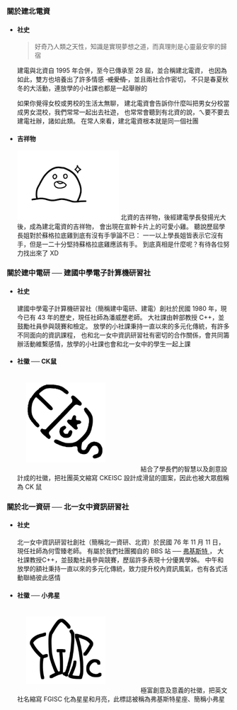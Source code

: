 ### 關於建北電資

- #### 社史

  > 好奇乃人類之天性，知識是實現夢想之道，而真理則是心靈最安寧的歸宿

  建電與北資自 1995 年合併，至今已傳承至 28 屆，並合稱建北電資，
  也因為如此，雙方也培養出了許多情感 <s>&nbsp;或愛情&nbsp;</s>，並且兩社合作密切，
  不只是春夏秋冬的大活動，連放學的小社課也都是一起舉辦的

  如果你覺得女校或男校的生活太無聊，
  建北電資會告訴你什麼叫把男女分校當成男女混校，我們常常一起出去社遊，
  也常常會聽到有北資的說，ㄟ要不要去建電社辦，諸如此類。
  在常人來看，建北電資根本就是同一個社團

- #### 吉祥物

  <div class="chicken-container d-flex">
    <img src="/images/chicken.png" style="width: 230px; flex-shrink: 0;" alt="Chicken" />
    <span>
    北資的吉祥物，後經建電學長發揚光大後，成為建北電資的吉祥物，
    會出現在宣幹卡片上的可愛小雞。
    聽說歷屆學長姐對於蘇格拉底雞到底有沒有手爭論不已：
    一一以上學長姐皆表示它沒有手，但是一二十分堅持蘇格拉底雞應該有手。
    到底真相是什麼呢？有待各位努力找出來了 XD
    </span>
  <div>

### 關於建中電研 ── 建國中學電子計算機研習社

- #### 社史

  建國中學電子計算機研習社（簡稱建中電研、建電）創社於民國 1980 年，現今已有 43 年的歷史，現任社師為潘威歷老師。
  大社課由幹部教授 C++，並鼓勵社員參與競賽和檢定。
  放學的小社課秉持一直以來的多元化傳統，有許多不同面向的資訊課程，
  也和北一女中資訊研習社有密切的合作關係，會共同籌辦活動維繫感情，放學的小社課也會和北一女中的學生一起上課

- #### 社徽 ── CK鼠

  <div class="chicken-container d-flex">
    <img src="/images/ckeisc_mouse.png" style="width: 180px; flex-shrink: 0; padding: 20px; margin-right: 55px;" alt="CKEFGISC Mouse" />
    <span>
    結合了學長們的智慧以及創意設計成的社徽，把社團英文縮寫 CKEISC 設計成滑鼠的圖案，因此也被大眾戲稱為 CK 鼠
    </span>
  <div>

### 關於北一資研 ── 北一女中資訊研習社

- #### 社史

  北一女中資訊研習社創社（簡稱北一資研、北資）於民國 76 年 11 月 11 日，現任社師為何雪臻老師。
  有屬於我們社團獨自的 BBS 站 ── [弗基斯特 <i class="fa-solid fa-arrow-up-right-from-square fa-xs"></i>](telnet://fgisc.org)，
  大社課教授C++，並鼓勵社員參與競賽，歷屆許多表現十分優異學姊。
  中午和放學的額社秉持一直以來的多元化傳統，致力提升校內資訊風氣，也有各式活動聯絡彼此感情

- #### 社徽 ── 小弗星

  <div class="chicken-container d-flex">
    <img src="/images/fgisc_star.png" style="width: 180px; flex-shrink: 0; padding: 20px; margin-right: 55px;" alt="FGISC Star" onclick="window.location.assign('/#/ctf/wbCHG99tMIHxQGMRovgnJ8lI/')" />
    <span>
      極富創意及意義的社徽，把英文社名縮寫 FGISC 化為星星和月亮，此標誌被稱為弗基斯特星座、簡稱小弗星
    </span>
  <div>
